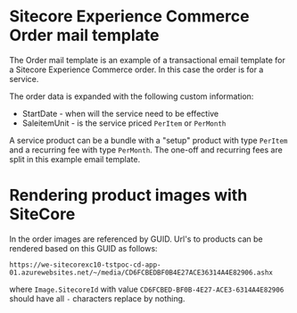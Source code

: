 # Sitecore Experience Commerce Order mail template
The Order mail template is an example of a transactional email template for a Sitecore Experience Commerce order.
In this case the order is for a service.

The order data is expanded with the following custom information:
- StartDate - when will the service need to be effective
- SaleitemUnit - is the service priced `PerItem` or `PerMonth`

A service product can be a bundle with a "setup" product with type `PerItem` and a recurring fee with type `PerMonth`. The one-off and recurring fees are split in this example email template.

# Rendering product images with SiteCore
In the order images are referenced by GUID. Url's to products can be rendered based on this GUID as follows:

```
https://we-sitecorexc10-tstpoc-cd-app-01.azurewebsites.net/~/media/CD6FCBEDBF0B4E27ACE36314A4E82906.ashx
```

where `Image.SitecoreId` with value `CD6FCBED-BF0B-4E27-ACE3-6314A4E82906` should have all `-` characters replace by nothing.
